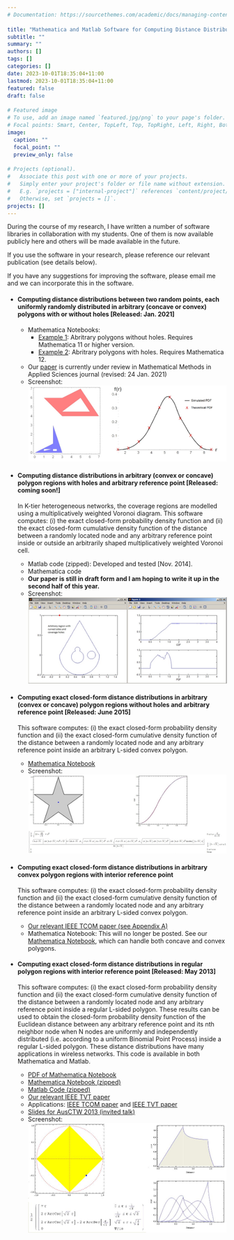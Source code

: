 ```yaml
---
# Documentation: https://sourcethemes.com/academic/docs/managing-content/

title: "Mathematica and Matlab Software for Computing Distance Distributions"
subtitle: ""
summary: ""
authors: []
tags: []
categories: []
date: 2023-10-01T18:35:04+11:00
lastmod: 2023-10-01T18:35:04+11:00
featured: false
draft: false

# Featured image
# To use, add an image named `featured.jpg/png` to your page's folder.
# Focal points: Smart, Center, TopLeft, Top, TopRight, Left, Right, BottomLeft, Bottom, BottomRight.
image:
  caption: ""
  focal_point: ""
  preview_only: false

# Projects (optional).
#   Associate this post with one or more of your projects.
#   Simply enter your project's folder or file name without extension.
#   E.g. `projects = ["internal-project"]` references `content/project/deep-learning/index.md`.
#   Otherwise, set `projects = []`.
projects: []
---
```


During the course of my research, I have written a number of software libraries in collaboration with my students. One of them is now available publicly here and others will be made available in the future.

If you use the software in your research, please reference our relevant publication (see details below).

If you have any suggestions for improving the software, please email me and we can incorporate this in the software.

- #### **Computing distance distributions between two random points, each uniformly randomly distributed in arbitrary (concave or convex) polygons with or without holes [Released: Jan. 2021]**
    - Mathematica Notebooks:
        - [Example 1](../files/software/Example1.nb): Abritrary polygons without holes. Requires Mathematica 11 or higher version.
        - [Example 2](../files/software/Example2.nb): Abritrary polygons with holes. Requires Mathematica 12.
    - Our [paper](https://arxiv.org/abs/1903.07757) is currently under review in Mathematical Methods in Applied Sciences journal (revised: 24 Jan. 2021)
    - Screenshot: ![fig1](/fig1.jpg)

- #### **Computing distance distributions in arbitrary (convex or concave) polygon regions with holes and arbitrary reference point [Released: coming soon!]**
	In K-tier heterogeneous networks, the coverage regions are modelled using a multiplicatively weighted Voronoi diagram. This software computes: (i) the exact closed-form probability density function and (ii) the exact closed-form cumulative density function of the distance between a randomly located node and any arbitrary reference point inside or outside an arbitrarily shaped multiplicatively weighted Voronoi cell.
    - Matlab code (zipped): Developed and tested [Nov. 2014].
    - Mathematica code
    - **Our paper is still in draft form and I am hoping to write it up in the second half of this year.**
    - Screenshot: ![fig2](/fig2.jpg)

- #### **Computing exact closed-form distance distributions in arbitrary (convex or concave) polygon regions without holes and arbitrary reference point [Released: June 2015]**
	This software computes: (i) the exact closed-form probability density function and (ii) the exact closed-form cumulative density function of the distance between a randomly located node and any arbitrary reference point inside an arbitrary L-sided convex polygon.
    - [Mathematica Notebook](http://www.mathematica-journal.com/2015/06/computing-exact-closed-form-distance-distributions-in-arbitrarily-shaped-polygons-with-arbitrary-reference-point/)
    - Screenshot: ![fig3](/fig3.jpg)

- #### **Computing exact closed-form distance distributions in arbitrary convex polygon regions with interior reference point**
	This software computes: (i) the exact closed-form probability density function and (ii) the exact closed-form cumulative density function of the distance between a randomly located node and any arbitrary reference point inside an arbitrary L-sided convex polygon.
    - [Our relevant IEEE TCOM paper (see Appendix A)](../files/software/2014_ieeetcom.pdf)
    - Mathematica Notebook: This will no longer be posted. See our [Mathematica Notebook](http://www.mathematica-journal.com/2015/06/computing-exact-closed-form-distance-distributions-in-arbitrarily-shaped-polygons-with-arbitrary-reference-point/), which can handle both concave and convex polygons.

- #### **Computing exact closed-form distance distributions in regular polygon regions with interior reference point [Released: May 2013]**
	This software computes: (i) the exact closed-form probability density function and (ii) the exact closed-form cumulative density function of the distance between a randomly located node and any arbitrary reference point inside a regular L-sided polygon. These results can be used to obtain the closed-form probability density function of the Euclidean distance between any arbitrary reference point and its nth neighbor node when N nodes are uniformly and independently distributed (i.e. according to a uniform Binomial Point Process) inside a regular L-sided polygon. These distance distributions have many applications in wireless networks. This code is available in both Mathematica and Matlab.
    - [PDF of Mathematica Notebook](../files/software/Compute_DistanceDistributions_Polygon_v1_Mathematica.pdf)
    - [Mathematica Notebook (zipped)](../files/software/Compute_DistanceDistributions_Polygon_v1_Mathematica.zip)
    - [Matlab Code (zipped)](files/software/Compute_DistanceDistributions_Polygon_v1_Matlab.zip)
    - [Our relevant IEEE TVT paper](../files/software/journals/2013_ieeetvt.pdf)
    - Applications: [IEEE TCOM paper](../files/software/2014_ieeetcom.pdf) and [IEEE TVT paper](../files/software/journals/2014_ieeetvt.pdf)
    - [Slides for AusCTW 2013 (invited talk)](../files/software/Durrani_ausCTW2013.pdf)
    - Screenshot: ![fig4](/fig4.jpg)